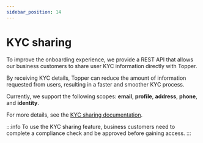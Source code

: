 ```yaml
---
sidebar_position: 14
---
```


# KYC sharing

To improve the onboarding experience, we provide a REST API that allows our business customers to share user KYC information directly with Topper.

By receiving KYC details, Topper can reduce the amount of information requested from users, resulting in a faster and smoother KYC process.

Currently, we support the following scopes: **email**, **profile**, **address**, **phone**, and **identity**.

For more details, see the [KYC sharing documentation](https://developer.uphold.com/rest-apis/core-api/kyc/introduction).

:::info
To use the KYC sharing feature, business customers need to complete a compliance check and be approved before gaining access.
:::

